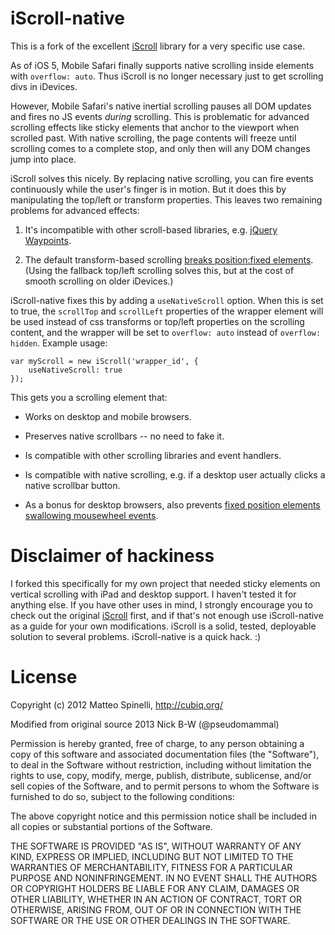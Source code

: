 iScroll-native
===============

This is a fork of the excellent [iScroll](http://cubiq.org/iscroll-4) library for a very specific use case.

As of iOS 5, Mobile Safari finally supports native scrolling inside elements with ```overflow: auto```. Thus iScroll is no longer necessary just to get scrolling divs in iDevices.

However, Mobile Safari's native inertial scrolling pauses all DOM updates and fires no JS events *during* scrolling. This is problematic for advanced scrolling effects like sticky elements that anchor to the viewport when scrolled past. With native scrolling, the page contents will freeze until scrolling comes to a complete stop, and only then will any DOM changes jump into place.

iScroll solves this nicely. By replacing native scrolling, you can fire events continuously while the user's finger is in motion. But it does this by manipulating the top/left or transform properties. This leaves two remaining problems for advanced effects:

1. It's incompatible with other scroll-based libraries, e.g. [jQuery Waypoints](http://imakewebthings.com/jquery-waypoints/).

2. The default transform-based scrolling [breaks position:fixed elements](http://meyerweb.com/eric/thoughts/2011/09/12/un-fixing-fixed-elements-with-css-transforms/). (Using the fallback top/left scrolling solves this, but at the cost of smooth scrolling on older iDevices.)

iScroll-native fixes this by adding a ```useNativeScroll``` option. When this is set to true, the ```scrollTop``` and ```scrollLeft``` properties of the wrapper element will be used instead of css transforms or top/left properties on the scrolling content, and the wrapper will be set to ```overflow: auto``` instead of ```overflow: hidden```. Example usage:

```
var myScroll = new iScroll('wrapper_id', {
	useNativeScroll: true
});
```

This gets you a scrolling element that:

* Works on desktop and mobile browsers.

* Preserves native scrollbars -- no need to fake it.

* Is compatible with other scrolling libraries and event handlers.

* Is compatible with native scrolling, e.g. if a desktop user actually clicks a native scrollbar button.

* As a bonus for desktop browsers, also prevents [fixed position elements swallowing mousewheel events](http://stackoverflow.com/questions/7182502/pass-mousewheel-event-through-fixed-content).


Disclaimer of hackiness
===============

I forked this specifically for my own project that needed sticky elements on vertical scrolling with iPad and desktop support. I haven't tested it for anything else. If you have other uses in mind, I strongly encourage you to check out the original [iScroll](http://cubiq.org/iscroll-4) first, and if that's not enough use iScroll-native as a guide for your own modifications. iScroll is a solid, tested, deployable solution to several problems. iScroll-native is a quick hack. :)


License
===============

Copyright (c) 2012 Matteo Spinelli, http://cubiq.org/

Modified from original source 2013 Nick B-W (@pseudomammal)

Permission is hereby granted, free of charge, to any person
obtaining a copy of this software and associated documentation
files (the "Software"), to deal in the Software without
restriction, including without limitation the rights to use,
copy, modify, merge, publish, distribute, sublicense, and/or sell
copies of the Software, and to permit persons to whom the
Software is furnished to do so, subject to the following
conditions:

The above copyright notice and this permission notice shall be
included in all copies or substantial portions of the Software.

THE SOFTWARE IS PROVIDED "AS IS", WITHOUT WARRANTY OF ANY KIND,
EXPRESS OR IMPLIED, INCLUDING BUT NOT LIMITED TO THE WARRANTIES
OF MERCHANTABILITY, FITNESS FOR A PARTICULAR PURPOSE AND
NONINFRINGEMENT. IN NO EVENT SHALL THE AUTHORS OR COPYRIGHT
HOLDERS BE LIABLE FOR ANY CLAIM, DAMAGES OR OTHER LIABILITY,
WHETHER IN AN ACTION OF CONTRACT, TORT OR OTHERWISE, ARISING
FROM, OUT OF OR IN CONNECTION WITH THE SOFTWARE OR THE USE OR
OTHER DEALINGS IN THE SOFTWARE.